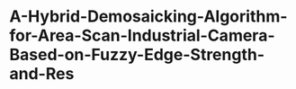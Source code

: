 # A-Hybrid-Demosaicking-Algorithm-for-Area-Scan-Industrial-Camera-Based-on-Fuzzy-Edge-Strength-and-Res